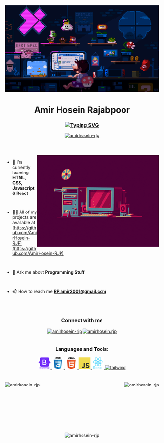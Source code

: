 ![Banner](coding.gif)

<h1 align="center">Amir Hosein Rajabpoor</h1>
<h3 align="center"><a href="https://git.io/typing-svg"><img src="https://readme-typing-svg.demolab.com?font=Fira+Code&size=30&pause=1000&color=D611F7&width=435&lines=Junior+Front-End+Developer" alt="Typing SVG" /></a></h3>

<p align="center"> <a href="https://github.com/ryo-ma/github-profile-trophy"><img src="https://github-profile-trophy.vercel.app/?username=amirhosein-rjp" alt="amirhosein-rjp" /></a> </p>

#

<br>
<img src="setup.gif" alt="coding" align="right" width="400px">



- 🌱 I’m currently learning **HTML, CSS, Javascript & React**

  <br>

- 👨‍💻 All of my projects are available at [https://github.com/AmirHosein-RJP](https://github.com/AmirHosein-RJP)

  <br>

- 💬 Ask me about **Programming Stuff**

  <br>

- 📫 How to reach me **RP.amir2001@gmail.com**

<br>

#

<h3 align="center">Connect with me</h3>
<p align="center">
<a href="https://linkedin.com/in/amirhosein-rjp" target="blank"><img align="center" src="https://raw.githubusercontent.com/rahuldkjain/github-profile-readme-generator/master/src/images/icons/Social/linked-in-alt.svg" alt="amirhosein-rjp" height="30" width="40" /></a>
<a href="https://instagram.com/amirhosein.rjp" target="blank"><img align="center" src="https://raw.githubusercontent.com/rahuldkjain/github-profile-readme-generator/master/src/images/icons/Social/instagram.svg" alt="amirhosein.rjp" height="30" width="40" /></a>
</p>

#

<h3 align="center">Languages and Tools:</h3>
<p align="center"> <a href="https://getbootstrap.com" target="_blank" rel="noreferrer"> <img src="https://raw.githubusercontent.com/devicons/devicon/master/icons/bootstrap/bootstrap-plain-wordmark.svg" alt="bootstrap" width="40" height="40"/> </a> <a href="https://www.w3schools.com/css/" target="_blank" rel="noreferrer"> <img src="https://raw.githubusercontent.com/devicons/devicon/master/icons/css3/css3-original-wordmark.svg" alt="css3" width="40" height="40"/> </a> <a href="https://www.w3.org/html/" target="_blank" rel="noreferrer"> <img src="https://raw.githubusercontent.com/devicons/devicon/master/icons/html5/html5-original-wordmark.svg" alt="html5" width="40" height="40"/> </a> <a href="https://developer.mozilla.org/en-US/docs/Web/JavaScript" target="_blank" rel="noreferrer"> <img src="https://raw.githubusercontent.com/devicons/devicon/master/icons/javascript/javascript-original.svg" alt="javascript" width="40" height="40"/> </a> <a href="https://reactjs.org/" target="_blank" rel="noreferrer"> <img src="https://raw.githubusercontent.com/devicons/devicon/master/icons/react/react-original-wordmark.svg" alt="react" width="40" height="40"/> </a> <a href="https://tailwindcss.com/" target="_blank" rel="noreferrer"> <img src="https://www.vectorlogo.zone/logos/tailwindcss/tailwindcss-icon.svg" alt="tailwind" width="40" height="40"/> </a> </p>

#


<p width="383px"><img align="left" src="https://github-readme-streak-stats.herokuapp.com/?user=amirhosein-rjp&" alt="amirhosein-rjp" /></p>


<p width="383px">&nbsp;<img align="right" src="https://github-readme-stats.vercel.app/api?username=amirhosein-rjp&show_icons=true&locale=en" alt="amirhosein-rjp" /></p>

<br><br><br><br><br><br><br>

<p align="center"><img align="center" src="https://github-readme-stats.vercel.app/api/top-langs?username=amirhosein-rjp&show_icons=true&locale=en&layout=compact" alt="amirhosein-rjp" /></p>

